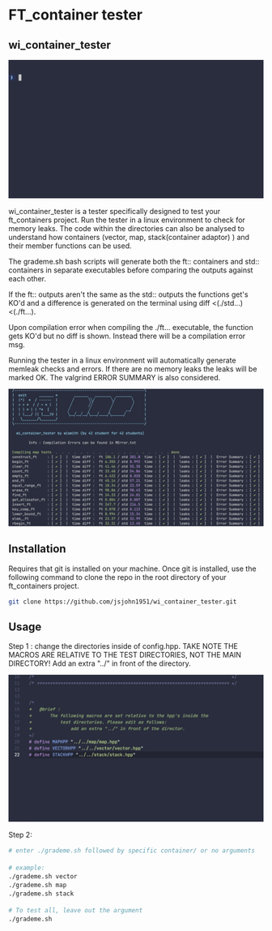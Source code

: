 # FT_container tester
## wi_container_tester

![](https://github.com/jsjohn1951/wi_container_tester/blob/main/graphics/visual_of_.gif)

wi_container_tester is a tester specifically designed to test your ft_containers project. Run the tester in a linux environment to check for memory leaks. The code within the directories can also be analysed to understand how containers (vector, map, stack(container adaptor) ) and their member functions can be used.

The grademe.sh bash scripts will generate both the ft:: containers and std:: containers in separate executables before comparing the outputs against each other. 

If the ft:: outputs aren't the same as the std:: outputs the functions get's KO'd and a difference is generated on the terminal using diff <(./std...) <(./ft...).

Upon compilation error when compiling the ./ft... executable, the function gets KO'd but no diff is shown. Instead there will be a compilation error msg.

Running the tester in a linux environment will automatically generate memleak checks and errors. If there are no memory leaks the leaks will be marked OK. The valgrind ERROR SUMMARY is also considered.

![](https://github.com/jsjohn1951/wi_container_tester/blob/main/graphics/Map_Test.png)

## Installation

Requires that git is installed on your machine.
Once git is installed, use the following command to clone the repo in the root directory of your ft_containers project.

```bash
git clone https://github.com/jsjohn1951/wi_container_tester.git
```

## Usage

Step 1 : change the directories inside of config.hpp. TAKE NOTE THE MACROS ARE RELATIVE TO THE TEST DIRECTORIES, NOT THE MAIN DIRECTORY! Add an extra "../" in front of the directory.

![](https://github.com/jsjohn1951/wi_container_tester/blob/main/graphics/config.png)

Step 2:

```bash
# enter ./grademe.sh followed by specific container/ or no arguments

# example:
./grademe.sh vector
./grademe.sh map
./grademe.sh stack

# To test all, leave out the argument
./grademe.sh

```
